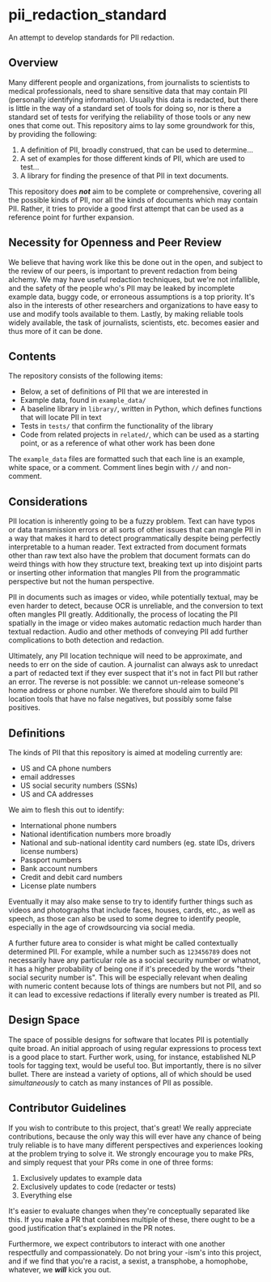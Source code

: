 # pii_redaction_standard

An attempt to develop standards for PII redaction.

## Overview

Many different people and organizations, from journalists to scientists to medical professionals, need to share sensitive data that may contain PII (personally identifying information). Usually this data is redacted, but there is little in the way of a standard set of tools for doing so, nor is there a standard set of tests for verifying the reliability of those tools or any new ones that come out. This repository aims to lay some groundwork for this, by providing the following:

1. A definition of PII, broadly construed, that can be used to determine...
2. A set of examples for those different kinds of PII, which are used to test...
3. A library for finding the presence of that PII in text documents.

This repository does **_not_** aim to be complete or comprehensive, covering all the possible kinds of PII, nor all the kinds of documents which may contain PII. Rather, it tries to provide a good first attempt that can be used as a reference point for further expansion.

## Necessity for Openness and Peer Review

We believe that having work like this be done out in the open, and subject to the review of our peers, is important to prevent redaction from being alchemy. We may have useful redaction techniques, but we're not infallible, and the safety of the people who's PII may be leaked by incomplete example data, buggy code, or erroneous assumptions is a top priority. It's also in the interests of other researchers and organizations to have easy to use and modify tools available to them. Lastly, by making reliable tools widely available, the task of journalists, scientists, etc. becomes easier and thus more of it can be done.

## Contents

The repository consists of the following items:

- Below, a set of definitions of PII that we are interested in
- Example data, found in `example_data/`
- A baseline library in `library/`, written in Python, which defines functions that will locate PII in text
- Tests in `tests/` that confirm the functionality of the library
- Code from related projects in `related/`, which can be used as a starting point, or as a reference of what other work has been done

The `example_data` files are formatted such that each line is an example, white space, or a comment. Comment lines begin with `//` and non-comment.

## Considerations

PII location is inherently going to be a fuzzy problem. Text can have typos or data transmission errors or all sorts of other issues that can mangle PII in a way that makes it hard to detect programmatically despite being perfectly interpretable to a human reader. Text extracted from document formats other than raw text also have the problem that document formats can do weird things with how they structure text, breaking text up into disjoint parts or inserting other information that mangles PII from the programmatic perspective but not the human perspective.

PII in documents such as images or video, while potentially textual, may be even harder to detect, because OCR is unreliable, and the conversion to text often mangles PII greatly. Additionally, the process of locating the PII spatially in the image or video makes automatic redaction much harder than textual redaction. Audio and other methods of conveying PII add further complications to both detection and redaction.

Ultimately, any PII location technique will need to be approximate, and needs to err on the side of caution. A journalist can always ask to unredact a part of redacted text if they ever suspect that it's not in fact PII but rather an error. The reverse is not possible: we cannot un-release someone's home address or phone number. We therefore should aim to build PII location tools that have no false negatives, but possibly some false positives.

## Definitions

The kinds of PII that this repository is aimed at modeling currently are:

- US and CA phone numbers
- email addresses
- US social security numbers (SSNs)
- US and CA addresses

We aim to flesh this out to identify:

- International phone numbers
- National identification numbers more broadly
- National and sub-national identity card numbers (eg. state IDs, drivers license numbers)
- Passport numbers
- Bank account numbers
- Credit and debit card numbers
- License plate numbers

Eventually it may also make sense to try to identify further things such as videos and photographs that include faces, houses, cards, etc., as well as speech, as those can also be used to some degree to identify people, especially in the age of crowdsourcing via social media.

A further future area to consider is what might be called contextually determined PII. For example, while a number such as `123456789` does not necessarily have any particular role as a social security number or whatnot, it has a higher probability of being one if it's preceded by the words "their social security number is". This will be especially relevant when dealing with numeric content because lots of things are numbers but not PII, and so it can lead to excessive redactions if literally every number is treated as PII.

## Design Space

The space of possible designs for software that locates PII is potentially quite broad. An initial approach of using regular expressions to process text is a good place to start. Further work, using, for instance, established NLP tools for tagging text, would be useful too. But importantly, there is no silver bullet. There are instead a variety of options, all of which should be used _simultaneously_ to catch as many instances of PII as possible.

## Contributor Guidelines

If you wish to contribute to this project, that's great! We really appreciate contributions, because the only way this will ever have any chance of being truly reliable is to have many different perspectives and experiences looking at the problem trying to solve it. We strongly encourage you to make PRs, and simply request that your PRs come in one of three forms:

1. Exclusively updates to example data
2. Exclusively updates to code (redacter or tests)
3. Everything else

It's easier to evaluate changes when they're conceptually separated like this. If you make a PR that combines multiple of these, there ought to be a good justification that's explained in the PR notes.

Furthermore, we expect contributors to interact with one another respectfully and compassionately. Do not bring your -ism's into this project, and if we find that you're a racist, a sexist, a transphobe, a homophobe, whatever, we **_will_** kick you out.
